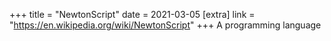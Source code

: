 +++
title = "NewtonScript"
date = 2021-03-05
[extra]
link = "https://en.wikipedia.org/wiki/NewtonScript"
+++
A programming language

